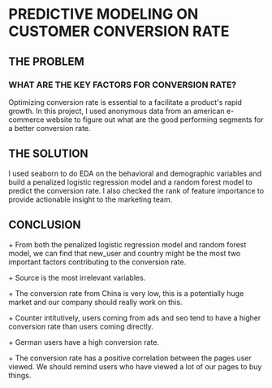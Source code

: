 # PREDICTIVE MODELING ON CUSTOMER CONVERSION RATE

## THE PROBLEM

### WHAT ARE THE KEY FACTORS FOR CONVERSION RATE?

Optimizing conversion rate is essential to a facilitate a product's rapid growth. In this project, I used anonymous data from an american e-commerce website to figure out what are the good performing segments for a better conversion rate.

## THE SOLUTION

I used seaborn to do EDA on the behavioral and demographic variables and build a penalized logistic regression model and a random forest model to predict the conversion rate. I also checked the rank of feature importance to provide actionable insight to the marketing team.

## CONCLUSION

\+ From both the penalized logistic regression model and random forest model, we can find that new_user and country might be the most two important factors contributing to the conversion rate.

\+ Source is the most irrelevant variables.

\+ The conversion rate from China is very low, this is a potentially huge market and our company should really work on this.

\+ Counter intitutively, users coming from ads and seo tend to have a higher conversion rate than users coming directly.

\+ German users have a high conversion rate.

\+ The conversion rate has a positive correlation between the pages user viewed. We should remind users who have viewed a lot of our pages to buy things.